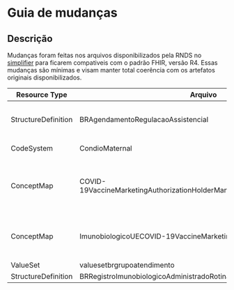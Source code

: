 # Guia de mudanças
## Descrição
Mudanças foram feitas nos arquivos disponibilizados pela RNDS no [simplifier](https://simplifier.net/RedeNacionaldeDadosemSaude) para ficarem compativeis com o padrão FHIR, versão R4. Essas mudanças são mínimas e visam manter total coerência com os artefatos originais disponibilizados.

| Resource Type | Arquivo | ERRO | Mudança
| ------------- | ------------- | ------------- | ------------- |
| StructureDefinition | BRAgendamentoRegulacaoAssistencial | Foi vinculado o Value Set http://www.saude.gov.br/fhir/r4/ValueSet/BRStatusAgendamentoRegulacaoAssistencial a variável "status" e esse Value Set não é um subconjunto do Value Set já vinculado a essa variável | Substitui o Value Set BRStatusAgendamentoRegulacaoAssistencial pelo original appointmentstatus\|4.0.1, tendo em vista que o Value Set brasileiro é apenas uma tradução do oficial.
| CodeSystem | CondioMaternal | Tanto a variável "meta.lastUpdate" quanto a variável "date" estão no formato errado | Foi adcionado "Z" ao final do valor das variáveis para indicar o fuso horário.
| ConceptMap | COVID-19VaccineMarketingAuthorizationHolderManufacturerBRImunobiologicoUE | Elemento "id" ultrapassava o limite superior de 64 caracteres | Substitui o id COVID-19VaccineMarketingAuthorizationHolderManufacturerBRImunobiologicoUE por cOVID-19VaccineMarketingAuthorizationManufacturerBRImunobiologico, como "id" é um identificador lógico, servindo somente para identifica-lo no servidor local, essa mudança não o afeta.
| ConceptMap | ImunobiologicoUECOVID-19VaccineMarketingAuthorizationHolderM | Elemento "id" ultrapassava o limite superior de 64 caracteres | Substitui o id ImunobiologicoUECOVID-19VaccineMarketingAuthorizationHolderM por ImunobiologicoCOVID-19VaccineMarketingAuthorizationM, como "id" é um identificador lógico, servindo somente para identifica-lo no servidor local, essa mudança não o afeta.
| ValueSet | valuesetbrgrupoatendimento | A variável "date" esta no formato errado | Foi adicionado "Z" ao final do valor da variável para indicar o fuso horário.
| StructureDefinition | BRRegistroImunobiologicoAdministradoRotina | A variável "date" esta no formato errado | Foi adicionado "Z" ao final do valor da variável para indicar o fuso horário.
